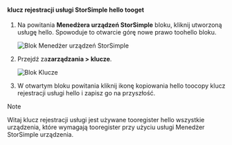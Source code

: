 <!--author=alkohli last changed: 06/22/17-->

#### <a name="tooget-hello-storsimple-service-registration-key"></a>klucz rejestracji usługi StorSimple hello tooget

1. Na powitania **Menedżera urządzeń StorSimple** bloku, kliknij utworzoną usługę hello. Spowoduje to otwarcie górę nowe prawo toohello bloku.
   
     ![Blok Menedżer urządzeń StorSimple](./media/storsimple-8000-get-service-registration-key/createssdevman5.png)

2.  Przejdź za**zarządzania > klucze**.
   
     ![Blok Klucze](./media/storsimple-8000-get-service-registration-key/getregkey2.png)

3.  W otwartym bloku powitania kliknij ikonę kopiowania hello toocopy klucz rejestracji usługi hello i zapisz go na przyszłość.

> [!NOTE]
> Witaj klucz rejestracji usługi jest używane tooregister hello wszystkie urządzenia, które wymagają tooregister przy użyciu usługi Menedżer StorSimple urządzenia.


